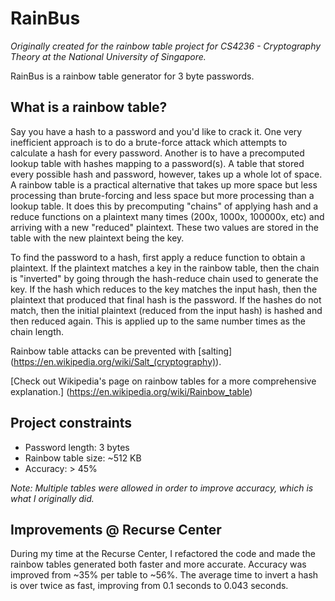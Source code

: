 # RainBus
*Originally created for the rainbow table project for CS4236 - Cryptography Theory at the National University of Singapore.*

RainBus is a rainbow table generator for 3 byte passwords.

What is a rainbow table?
---

Say you have a hash to a password and you'd like to crack it. One very inefficient approach is to do a brute-force attack which attempts to calculate a hash for every password. Another is to have a precomputed lookup table with hashes mapping to a password(s). A table that stored every possible hash and password, however, takes up a whole lot of space. A rainbow table is a practical alternative that takes up more space but less processing than brute-forcing and less space but more processing than a lookup table. It does this by precomputing "chains" of applying hash and a reduce functions on a plaintext many times (200x, 1000x, 100000x, etc) and arriving with a new "reduced" plaintext. These two values are stored in the table with the new plaintext being the key.

To find the password to a hash, first apply a reduce function to obtain a plaintext. If the plaintext matches a key in the rainbow table, then the chain is "inverted" by going through the hash-reduce chain used to generate the key. If the hash which reduces to the key matches the input hash, then the plaintext that produced that final hash is the password. If the hashes do not match, then the initial plaintext (reduced from the input hash) is hashed and then reduced again. This is applied up to the same number times as the chain length.

Rainbow table attacks can be prevented with [salting] (https://en.wikipedia.org/wiki/Salt_(cryptography)).

[Check out Wikipedia's page on rainbow tables for a more comprehensive explanation.] (https://en.wikipedia.org/wiki/Rainbow_table)

Project constraints
---
* Password length: 3 bytes
* Rainbow table size: ~512 KB
* Accuracy: > 45%

*Note: Multiple tables were allowed in order to improve accuracy, which is what I originally did.*

Improvements @ Recurse Center
---
During my time at the Recurse Center, I refactored the code and made the rainbow tables generated both faster and more accurate. Accuracy was improved from ~35% per table to ~56%. The average time to invert a hash is over twice as fast, improving from 0.1 seconds to 0.043 seconds.
